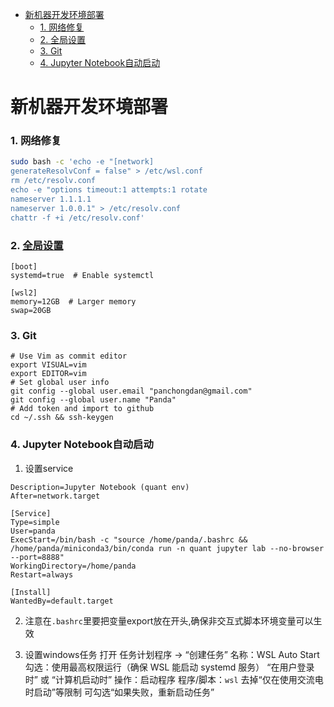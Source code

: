 - [新机器开发环境部署](#新机器开发环境部署)
    - [1. 网络修复](#1-网络修复)
    - [2. 全局设置](#2-全局设置)
    - [3. Git](#3-git)
    - [4. Jupyter Notebook自动启动](#4-jupyter-notebook自动启动)


# 新机器开发环境部署

### 1. 网络修复

```sh
sudo bash -c 'echo -e "[network]
generateResolvConf = false" > /etc/wsl.conf
rm /etc/resolv.conf
echo -e "options timeout:1 attempts:1 rotate
nameserver 1.1.1.1
nameserver 1.0.0.1" > /etc/resolv.conf
chattr -f +i /etc/resolv.conf'
```

### 2. [全局设置](https://learn.microsoft.com/en-us/windows/wsl/wsl-config)

```shell
[boot]
systemd=true  # Enable systemctl

[wsl2]
memory=12GB  # Larger memory
swap=20GB
```

### 3. Git
```shell
# Use Vim as commit editor
export VISUAL=vim
export EDITOR=vim
# Set global user info
git config --global user.email "panchongdan@gmail.com"
git config --global user.name "Panda"
# Add token and import to github
cd ~/.ssh && ssh-keygen
```

### 4. Jupyter Notebook自动启动
1. 设置service
```shell
Description=Jupyter Notebook (quant env)
After=network.target

[Service]
Type=simple
User=panda
ExecStart=/bin/bash -c "source /home/panda/.bashrc && /home/panda/miniconda3/bin/conda run -n quant jupyter lab --no-browser --port=8888"
WorkingDirectory=/home/panda
Restart=always

[Install]
WantedBy=default.target
```
2. 注意在`.bashrc`里要把变量export放在开头,确保非交互式脚本环境变量可以生效

3. 设置windows任务
打开 任务计划程序 → “创建任务”
名称：WSL Auto Start
勾选：使用最高权限运行（确保 WSL 能启动 systemd 服务）
“在用户登录时” 或 “计算机启动时” 操作：启动程序 程序/脚本：`wsl`
去掉“仅在使用交流电时启动”等限制 可勾选“如果失败，重新启动任务”
